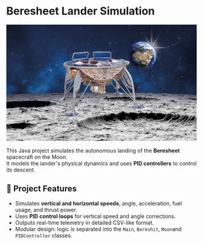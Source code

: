 # Beresheet Lander Simulation
![image_alt](https://github.com/shifaaKh28/Bereshit_101/blob/main/6eSSp9awZ4jPd4K3MG6CrU.jpg)


This Java project simulates the autonomous landing of the **Beresheet** spacecraft on the Moon.  
It models the lander's physical dynamics and uses **PID controllers** to control its descent.

## 🚀 Project Features

- Simulates **vertical and horizontal speeds**, angle, acceleration, fuel usage, and thrust power.
- Uses **PID control loops** for vertical speed and angle corrections.
- Outputs real-time telemetry in detailed CSV-like format.
- Modular design: logic is separated into the `Main`, `Bereshit`, `Moon`and `PIDController` classes.


